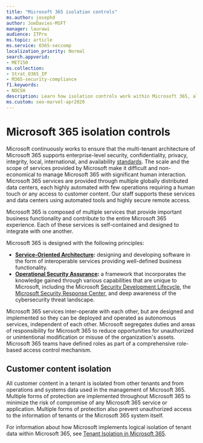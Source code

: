 ```yaml
---
title: "Microsoft 365 isolation controls"
ms.author: josephd
author: JoeDavies-MSFT
manager: laurawi
audience: ITPro
ms.topic: article
ms.service: O365-seccomp
localization_priority: Normal
search.appverid:
- MET150
ms.collection:
- Strat_O365_IP
- M365-security-compliance
f1.keywords:
- NOCSH
description: Learn how isolation controls work within Microsoft 365, allowing services to inter-operate or remain autonomous as needed.
ms.custom: seo-marvel-apr2020
---
```


# Microsoft 365 isolation controls 

Microsoft continuously works to ensure that the multi-tenant architecture of Microsoft 365 supports enterprise-level security, confidentiality, privacy, integrity, local, international, and availability [standards](https://www.microsoft.com/TrustCenter/Compliance?service=Office#Icons). The scale and the scope of services provided by Microsoft make it difficult and non-economical to manage Microsoft 365 with significant human interaction. Microsoft 365 services are provided through multiple globally distributed data centers, each highly automated with few operations requiring a human touch or any access to customer content. Our staff supports these services and data centers using automated tools and highly secure remote access. 

Microsoft 365 is composed of multiple services that provide important business functionality and contribute to the entire Microsoft 365 experience. Each of these services is self-contained and designed to integrate with one another.

Microsoft 365 is designed with the following principles:

 - **[Service-Oriented Architecture](https://docs.microsoft.com/previous-versions/aa480021(v=msdn.10)):** designing and developing software in the form of interoperable services providing well-defined business functionality.
 - **[Operational Security Assurance](https://www.microsoft.com/download/details.aspx?id=40872):** a framework that incorporates the knowledge gained through various capabilities that are unique to Microsoft, including the Microsoft [Security Development Lifecycle](https://www.microsoft.com/sdl/default.aspx), the [Microsoft Security Response Center](https://technet.microsoft.com/library/dn440717.aspx), and deep awareness of the cybersecurity threat landscape.

Microsoft 365 services inter-operate with each other, but are designed and implemented so they can be deployed and operated as autonomous services, independent of each other. Microsoft segregates duties and areas of responsibility for Microsoft 365 to reduce opportunities for unauthorized or unintentional modification or misuse of the organization's assets. Microsoft 365 teams have defined roles as part of a comprehensive role-based access control mechanism.

## Customer content isolation

All customer content in a tenant is isolated from other tenants and from operations and systems data used in the management of Microsoft 365. Multiple forms of protection are implemented throughout Microsoft 365 to minimize the risk of compromise of any Microsoft 365 service or application. Multiple forms of protection also prevent unauthorized access to the information of tenants or the Microsoft 365 system itself.

For information about how Microsoft implements logical isolation of tenant data within Microsoft 365, see [Tenant Isolation in Microsoft 365](office-365-tenant-isolation-overview.md).
